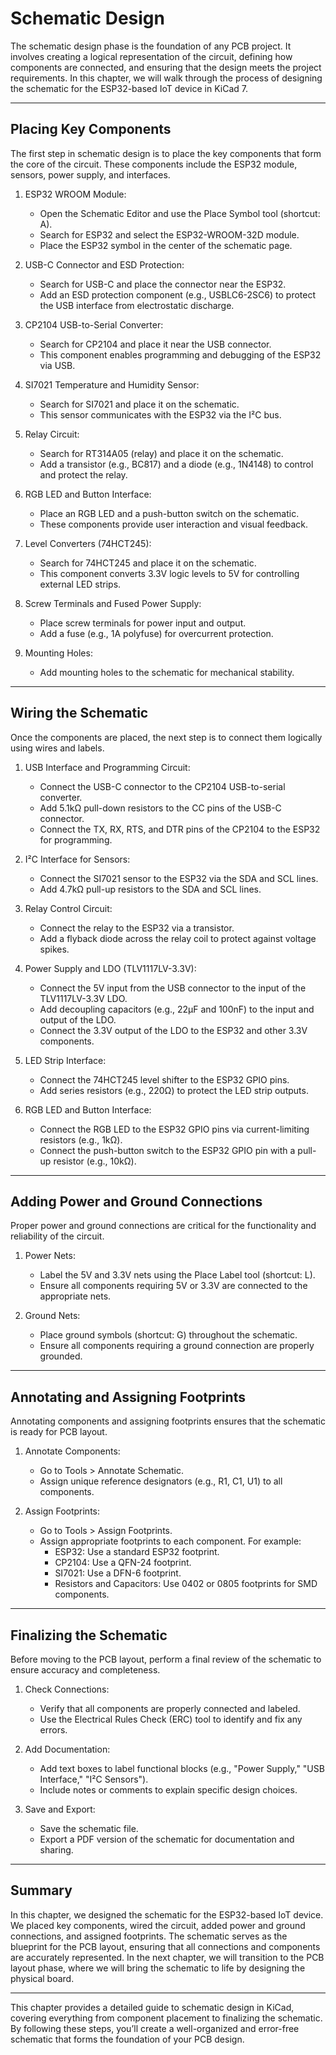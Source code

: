 # Schematic Design

The schematic design phase is the foundation of any PCB project. It involves creating a logical representation of the circuit, defining how components are connected, and ensuring that the design meets the project requirements. In this chapter, we will walk through the process of designing the schematic for the ESP32-based IoT device in KiCad 7.

---

## Placing Key Components
The first step in schematic design is to place the key components that form the core of the circuit. These components include the ESP32 module, sensors, power supply, and interfaces.

1. ESP32 WROOM Module:
   - Open the Schematic Editor and use the Place Symbol tool (shortcut: A).
   - Search for ESP32 and select the ESP32-WROOM-32D module.
   - Place the ESP32 symbol in the center of the schematic page.

2. USB-C Connector and ESD Protection:
   - Search for USB-C and place the connector near the ESP32.
   - Add an ESD protection component (e.g., USBLC6-2SC6) to protect the USB interface from electrostatic discharge.

3. CP2104 USB-to-Serial Converter:
   - Search for CP2104 and place it near the USB connector.
   - This component enables programming and debugging of the ESP32 via USB.

4. SI7021 Temperature and Humidity Sensor:
   - Search for SI7021 and place it on the schematic.
   - This sensor communicates with the ESP32 via the I²C bus.

5. Relay Circuit:
   - Search for RT314A05 (relay) and place it on the schematic.
   - Add a transistor (e.g., BC817) and a diode (e.g., 1N4148) to control and protect the relay.

6. RGB LED and Button Interface:
   - Place an RGB LED and a push-button switch on the schematic.
   - These components provide user interaction and visual feedback.

7. Level Converters (74HCT245):
   - Search for 74HCT245 and place it on the schematic.
   - This component converts 3.3V logic levels to 5V for controlling external LED strips.

8. Screw Terminals and Fused Power Supply:
   - Place screw terminals for power input and output.
   - Add a fuse (e.g., 1A polyfuse) for overcurrent protection.

9. Mounting Holes:
   - Add mounting holes to the schematic for mechanical stability.

---

## Wiring the Schematic
Once the components are placed, the next step is to connect them logically using wires and labels.

1. USB Interface and Programming Circuit:
   - Connect the USB-C connector to the CP2104 USB-to-serial converter.
   - Add 5.1kΩ pull-down resistors to the CC pins of the USB-C connector.
   - Connect the TX, RX, RTS, and DTR pins of the CP2104 to the ESP32 for programming.

2. I²C Interface for Sensors:
   - Connect the SI7021 sensor to the ESP32 via the SDA and SCL lines.
   - Add 4.7kΩ pull-up resistors to the SDA and SCL lines.

3. Relay Control Circuit:
   - Connect the relay to the ESP32 via a transistor.
   - Add a flyback diode across the relay coil to protect against voltage spikes.

4. Power Supply and LDO (TLV1117LV-3.3V):
   - Connect the 5V input from the USB connector to the input of the TLV1117LV-3.3V LDO.
   - Add decoupling capacitors (e.g., 22µF and 100nF) to the input and output of the LDO.
   - Connect the 3.3V output of the LDO to the ESP32 and other 3.3V components.

5. LED Strip Interface:
   - Connect the 74HCT245 level shifter to the ESP32 GPIO pins.
   - Add series resistors (e.g., 220Ω) to protect the LED strip outputs.

6. RGB LED and Button Interface:
   - Connect the RGB LED to the ESP32 GPIO pins via current-limiting resistors (e.g., 1kΩ).
   - Connect the push-button switch to the ESP32 GPIO pin with a pull-up resistor (e.g., 10kΩ).

---

## Adding Power and Ground Connections
Proper power and ground connections are critical for the functionality and reliability of the circuit.

1. Power Nets:
   - Label the 5V and 3.3V nets using the Place Label tool (shortcut: L).
   - Ensure all components requiring 5V or 3.3V are connected to the appropriate nets.

2. Ground Nets:
   - Place ground symbols (shortcut: G) throughout the schematic.
   - Ensure all components requiring a ground connection are properly grounded.

---

## Annotating and Assigning Footprints
Annotating components and assigning footprints ensures that the schematic is ready for PCB layout.

1. Annotate Components:
   - Go to Tools > Annotate Schematic.
   - Assign unique reference designators (e.g., R1, C1, U1) to all components.

2. Assign Footprints:
   - Go to Tools > Assign Footprints.
   - Assign appropriate footprints to each component. For example:
     - ESP32: Use a standard ESP32 footprint.
     - CP2104: Use a QFN-24 footprint.
     - SI7021: Use a DFN-6 footprint.
     - Resistors and Capacitors: Use 0402 or 0805 footprints for SMD components.

---

## Finalizing the Schematic
Before moving to the PCB layout, perform a final review of the schematic to ensure accuracy and completeness.

1. Check Connections:
   - Verify that all components are properly connected and labeled.
   - Use the Electrical Rules Check (ERC) tool to identify and fix any errors.

2. Add Documentation:
   - Add text boxes to label functional blocks (e.g., "Power Supply," "USB Interface," "I²C Sensors").
   - Include notes or comments to explain specific design choices.

3. Save and Export:
   - Save the schematic file.
   - Export a PDF version of the schematic for documentation and sharing.

---

## Summary
In this chapter, we designed the schematic for the ESP32-based IoT device. We placed key components, wired the circuit, added power and ground connections, and assigned footprints. The schematic serves as the blueprint for the PCB layout, ensuring that all connections and components are accurately represented. In the next chapter, we will transition to the PCB layout phase, where we will bring the schematic to life by designing the physical board.

---

This chapter provides a detailed guide to schematic design in KiCad, covering everything from component placement to finalizing the schematic. By following these steps, you’ll create a well-organized and error-free schematic that forms the foundation of your PCB design.